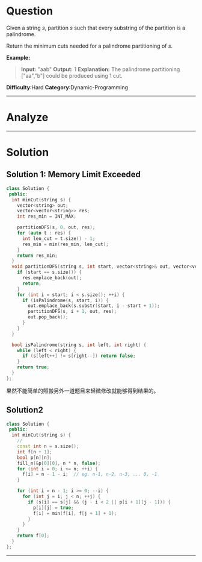 
# Question

Given a string  _s_, partition  _s_  such that every substring of the partition is a palindrome.

Return the minimum cuts needed for a palindrome partitioning of  _s_.

**Example:**
> **Input:** "aab"
> **Output:** 1
> **Explanation:** The palindrome partitioning ["aa","b"] could be produced using 1 cut.

**Difficulty**:Hard
**Category**:Dynamic-Programming


------------

# Analyze

------------

# Solution

## Solution 1: Memory Limit Exceeded 

```cpp
class Solution {
 public:
  int minCut(string s) {
    vector<string> out;
    vector<vector<string>> res;
    int res_min = INT_MAX;

    partitionDFS(s, 0, out, res);
    for (auto t : res) {
      int len_cut = t.size() - 1;
      res_min = min(res_min, len_cut);
    }
    return res_min;
  }
  void partitionDFS(string s, int start, vector<string>& out, vector<vector<string>>& res) {
    if (start == s.size()) {
      res.emplace_back(out);
      return;
    }
    for (int i = start; i < s.size(); ++i) {
      if (isPalindrome(s, start, i)) {
        out.emplace_back(s.substr(start, i - start + 1));
        partitionDFS(s, i + 1, out, res);
        out.pop_back();
      }
    }
  }

  bool isPalindrome(string s, int left, int right) {
    while (left < right) {
      if (s[left++] != s[right--]) return false;
    }
    return true;
  }
};
```

果然不能简单的照搬另外一道题目来轻微修改就能够得到结果的。

## Solution2
```cpp
class Solution {
 public:
  int minCut(string s) {
    //
    const int n = s.size();
    int f[n + 1];
    bool p[n][n];
    fill_n(&p[0][0], n * n, false);
    for (int i = 0; i <= n; ++i) {
      f[i] = n - 1 - i;  // eg. n-1, n-2, n-3, ... 0, -1
    }

    for (int i = n - 1; i >= 0; --i) {
      for (int j = i; j < n; ++j) {
        if (s[i] == s[j] && (j - i < 2 || p[i + 1][j - 1])) {
          p[i][j] = true;
          f[i] = min(f[i], f[j + 1] + 1);
        }
      }
    }
    return f[0];
  }
};
```

------------
